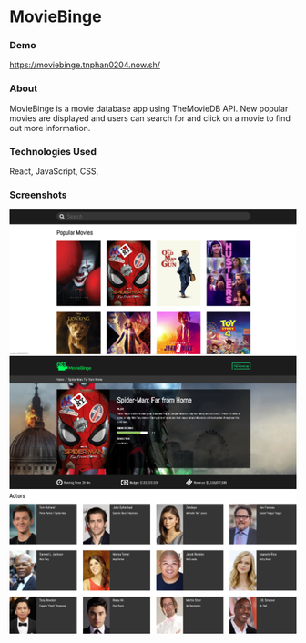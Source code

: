 # MovieBinge

### Demo
https://moviebinge.tnphan0204.now.sh/

### About
MovieBinge is a movie database app using TheMovieDB API. New popular movies are displayed and users can search for and click on a movie to find out more information.


### Technologies Used
React, JavaScript, CSS, 

### Screenshots
![](./src/Components/Images/moviebing1.png)
![](./src/Components/Images/moviebing2.png)
![](./src/Components/Images/moviebing3.png)


